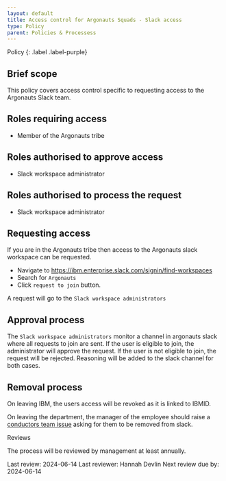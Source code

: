 ```yaml
---
layout: default
title: Access control for Argonauts Squads - Slack access
type: Policy
parent: Policies & Processess
---
```


Policy
{: .label .label-purple}

## Brief scope

This policy covers access control specific to requesting access to the Argonauts Slack team.

## Roles requiring access

- Member of the Argonauts tribe


## Roles authorised to approve access

- Slack workspace administrator

## Roles authorised to process the request

- Slack workspace administrator

## Requesting access

If you are in the Argonauts tribe then access to the Argonauts slack workspace can be requested.

- Navigate to https://ibm.enterprise.slack.com/signin/find-workspaces
- Search for `Argonauts`
- Click `request to join` button.

A request will go to the `Slack workspace administrators`

## Approval process

The `Slack workspace administrators` monitor a channel in argonauts slack where all requests to join are sent.
If the user is eligible to join, the administrator will approve the request.
If the user is not eligible to join, the request will be rejected.
Reasoning will be added to the slack channel for both cases.


## Removal process

On leaving IBM, the users access will be revoked as it is linked to IBMID.

On leaving the department, the manager of the employee should raise a [conductors team issue] asking for them to be removed from slack.


[conductors team issue]: https://github.ibm.com/alchemy-conductors/team/issues


Reviews

The process will be reviewed by management at least annually.

Last review: 2024-06-14 Last reviewer: Hannah Devlin Next review due by: 2024-06-14
